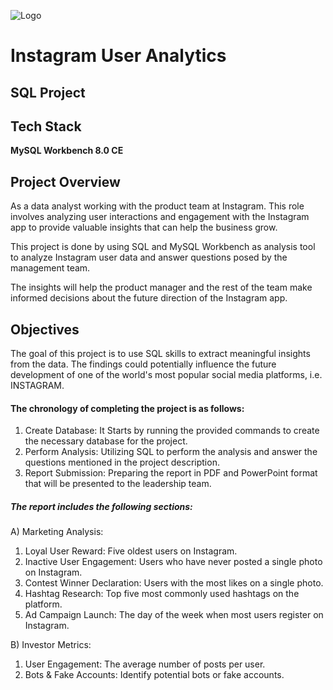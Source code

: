 
![Logo](https://i.imgur.com/QUP0HxF.jpeg)


# Instagram User Analytics
## SQL Project


## Tech Stack

**MySQL Workbench 8.0 CE**


## Project Overview

As a data analyst working with the product team at Instagram. This role involves analyzing user interactions and engagement with the Instagram app to provide valuable insights that can help the business grow.

This project is done by using SQL and MySQL Workbench as analysis tool to analyze Instagram user data and answer questions posed by the management team. 

The insights will help the product manager and the rest of the team make informed decisions about the future direction of the Instagram app.
## Objectives
The goal of this project is to use SQL skills to extract meaningful insights from the data. The findings could potentially influence the future development of one of the world's most popular social media platforms, i.e. INSTAGRAM.

#### The chronology of completing the project is as follows:
1. Create Database: It Starts by running the provided commands to create the necessary database for the project.
2. Perform Analysis: Utilizing SQL to perform the analysis and answer the questions mentioned in the project description.
3. Report Submission: Preparing the report in PDF and PowerPoint format that will be presented to the leadership team. 
##### The report includes the following sections:
A) Marketing Analysis:
1. Loyal User Reward: Five oldest users on Instagram.
2. Inactive User Engagement: Users who have never posted a single photo on Instagram.
3. Contest Winner Declaration: Users with the most likes on a single photo.
4. Hashtag Research: Top five most commonly used hashtags on the platform.
5. Ad Campaign Launch: The day of the week when most users register on Instagram.

B) Investor Metrics:
1. User Engagement: The average number of posts per user.
2. Bots & Fake Accounts: Identify potential bots or fake accounts.